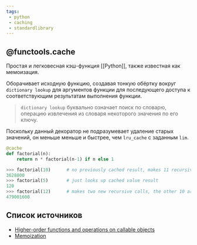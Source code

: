 ```yaml
---
tags:
 - python
 - caching
 - standardlibrary
---
```


## @functools.cache

Простая и легковесная кэш-функция [[Python]], также известная как мемоизация.

Оборачивает исходную функцию, создавая тонкую обёртку вокруг `dictionary lookup` для аргументов функции для последующего доступа к соответствующим результатам выполнения функции.

> `dictionary lookup` буквально означает поиск по словарю, операцию извлечения из словаря некоторого значения по его ключу.

Поскольку данный декоратор не подразумевает удаление старых значений, он меньше меньше и быстрее, чем `lru_cache` с заданным `lim`.

```Python
@cache
def factorial(n):
    return n * factorial(n-1) if n else 1

>>> factorial(10)      # no previously cached result, makes 11 recursive calls
3628800
>>> factorial(5)       # just looks up cached value result
120
>>> factorial(12)      # makes two new recursive calls, the other 10 are cached
479001600
```

## Список источников

- [Higher-order functions and operations on callable objects](https://docs.python.org/3/library/functools.html)
- [Memoization](https://en.wikipedia.org/wiki/Memoization)
